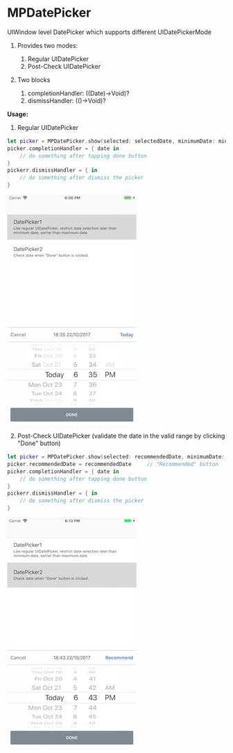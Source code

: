 # MPDatePicker
UIWindow level DatePicker which supports different UIDatePickerMode

1. Provides two modes: 
   1. Regular UIDatePicker
   2. Post-Check UIDatePicker
  
2. Two blocks
   1. completionHandler: ((Date)->Void)?
   2. dismissHandler: (()->Void)?

**Usage:**
1. Regular UIDatePicker
```swift
let picker = MPDatePicker.show(selected: selectedDate, minimumDate: minimumDate, maximumDate: maximumDate, validatdRealTime: true)
picker.completionHandler = { date in
    // do something after tapping done button
}
pickerr.dismissHandler = { in
    // do something after dismiss the picker
}
```

![Regular UIDatePicker](https://github.com/linbo8303/MPDatePicker/blob/master/Screenshot1.png "Regular UIDatePicker") 

2. Post-Check UIDatePicker (validate the date in the valid range by clicking "Done" button)
```swift
let picker = MPDatePicker.show(selected: recommendedDate, minimumDate: minimumDate, maximumDate: maximumDate, validatdRealTime: false)
picker.recommendedDate = recommendedDate     // "Recommended" button
picker.completionHandler = { date in
    // do something after tapping done button
}
pickerr.dismissHandler = { in
    // do something after dismiss the picker
}
```

![Post-Check UIDatePicker](https://github.com/linbo8303/MPDatePicker/blob/master/Screenshot2.png "Post-Check UIDatePicker")
